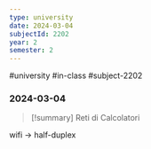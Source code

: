 ```yaml
---
type: university
date: 2024-03-04
subjectId: 2202
year: 2
semester: 2
---
```

#university #in-class #subject-2202
### 2024-03-04
> [!summary] Reti di Calcolatori

wifi -> half-duplex

